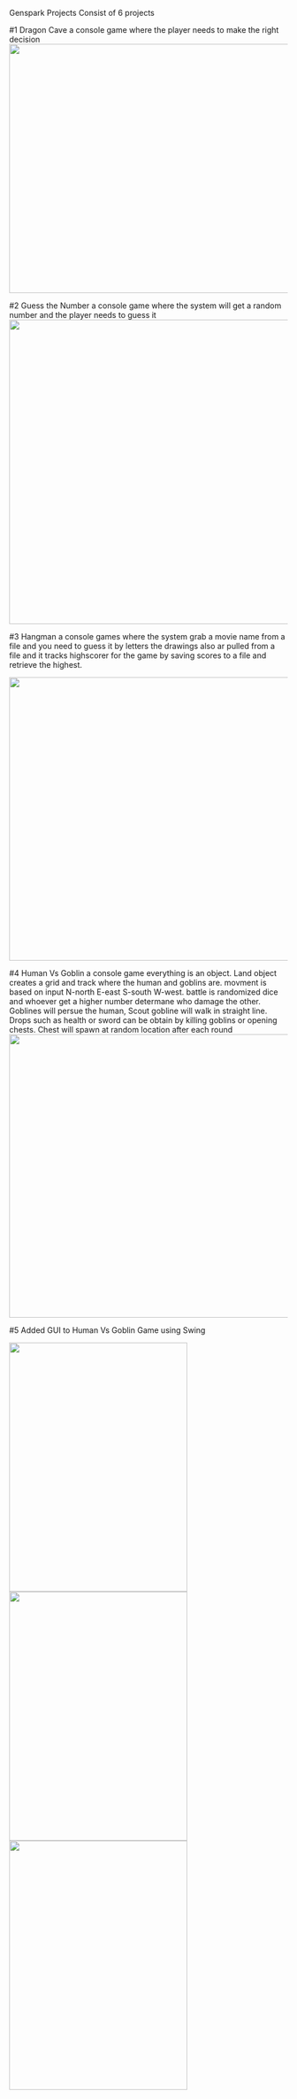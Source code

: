 Genspark Projects Consist of 6 projects 

#1 Dragon Cave a console game where the player needs to make the right decision 
<img src="https://user-images.githubusercontent.com/70487686/172669044-dc16b140-5f2f-4671-b159-cb13fac7ce68.png" width="600" height="450">

#2 Guess the Number a console game where the system will get a random number and the player needs to guess it 
<img src="https://user-images.githubusercontent.com/70487686/172669445-0b1324c2-65d3-4d81-8f2e-59050ae8409b.png" width="600" height="550">

#3 Hangman a console games where the system grab a movie name from a file and you need to guess it by letters the drawings also ar pulled from a file and it tracks highscorer for the game by saving scores to a file and retrieve the highest.

<img src="https://user-images.githubusercontent.com/70487686/172669833-46607637-8713-47d7-b478-6b3819aac85a.png" width="600" height="512">

#4 Human Vs Goblin a console game everything is an object. Land object creates a grid and track where the human and goblins are. movment is based on input N-north E-east S-south W-west. battle is randomized dice and whoever get a higher number determane who damage the other. Goblines will persue the human, Scout gobline will walk in straight line. Drops such as health or sword can be obtain by killing goblins or opening chests. Chest will spawn at random location after each round 
<img src="https://user-images.githubusercontent.com/70487686/172670305-a11d3d80-9268-49a3-96c7-0a9227e4943c.png" width="600" height="512">

#5 Added GUI to Human Vs Goblin Game using Swing 

<img src="https://user-images.githubusercontent.com/70487686/172667569-c13d9ccf-dc5e-49b4-9c46-c0389e96eb02.png" width="322" height="450"><img src="https://user-images.githubusercontent.com/70487686/172667852-4a045e00-4b1a-4695-ad4b-210d257bd88f.png" width="322" height="450"><img src="https://user-images.githubusercontent.com/70487686/172668093-e0b57fa9-601e-4f81-b34c-5cb0d56bacd7.png" width="322" height="450">



